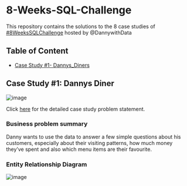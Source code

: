 # 8-Weeks-SQL-Challenge
This repository contains the solutions to the 8 case studies of [#8WeeksSQLChallenge](https://8weeksqlchallenge.com/getting-started/)  hosted by @DannywithData

## Table of Content
* [Case Study #1- Dannys_Diners](https://8weeksqlchallenge.com/case-study-1/)


## Case Study #1: Dannys Diner

![image](https://user-images.githubusercontent.com/90378885/212132772-7d677655-e748-48cc-b9e4-32a038bfbcfb.png)


Click [here](https://8weeksqlchallenge.com/case-study-1/) for the detailed case study problem statement.

### Business problem summary
Danny wants to use the data to answer a few simple questions about his customers, especially about their visiting patterns, how much money they’ve spent and also which menu items are their favourite.

### Entity Relationship Diagram
![image](https://user-images.githubusercontent.com/90378885/212132929-6d6b7261-2e72-4cff-82a0-c5328bc180e2.png)



